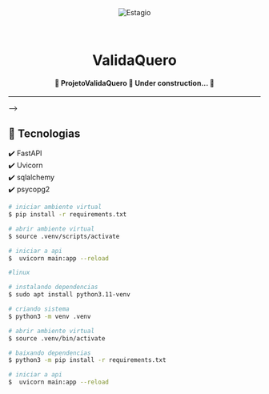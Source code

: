 <div align="center" id="top"> 
  <img src="https://firebasestorage.googleapis.com/v0/b/vxfontes.appspot.com/o/pics%20projects%2Fvalidaquero%2FvalidaQuero.png?alt=media&token=a22a195b-e266-4eb5-b30c-5db30954c5a3" alt="Estagio" />

  &#xa0;
</div>

<h1 align="center">ValidaQuero</h1>

<h4 align="center"> 
	🚧  ProjetoValidaQuero 🚀 Under construction...  🚧
</h4> 

<hr> -->


## :rocket: Tecnologias ##

:heavy_check_mark: FastAPI\
:heavy_check_mark: Uvicorn\
:heavy_check_mark: sqlalchemy\
:heavy_check_mark: psycopg2



```bash
# iniciar ambiente virtual
$ pip install -r requirements.txt

# abrir ambiente virtual
$ source .venv/scripts/activate

# iniciar a api
$  uvicorn main:app --reload

#linux

# instalando dependencias
$ sudo apt install python3.11-venv

# criando sistema
$ python3 -m venv .venv

# abrir ambiente virtual
$ source .venv/bin/activate

# baixando dependencias
$ python3 -m pip install -r requirements.txt

# iniciar a api
$  uvicorn main:app --reload

```
